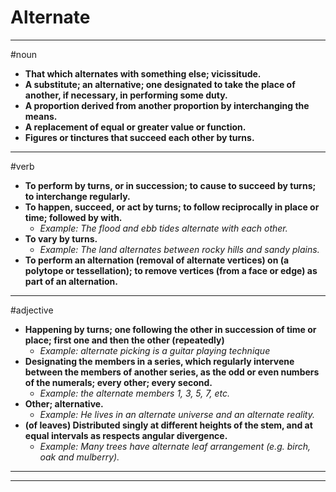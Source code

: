 # Alternate
---
#noun
- **That which alternates with something else; vicissitude.**
- **A substitute; an alternative; one designated to take the place of another, if necessary, in performing some duty.**
- **A proportion derived from another proportion by interchanging the means.**
- **A replacement of equal or greater value or function.**
- **Figures or tinctures that succeed each other by turns.**
---
#verb
- **To perform by turns, or in succession; to cause to succeed by turns; to interchange regularly.**
- **To happen, succeed, or act by turns; to follow reciprocally in place or time; followed by with.**
	- _Example: The flood and ebb tides alternate with each other._
- **To vary by turns.**
	- _Example: The land alternates between rocky hills and sandy plains._
- **To perform an alternation (removal of alternate vertices) on (a polytope or tessellation); to remove vertices (from a face or edge) as part of an alternation.**
---
#adjective
- **Happening by turns; one following the other in succession of time or place; first one and then the other (repeatedly)**
	- _Example: alternate picking is a guitar playing technique_
- **Designating the members in a series, which regularly intervene between the members of another series, as the odd or even numbers of the numerals; every other; every second.**
	- _Example: the alternate members 1, 3, 5, 7, etc._
- **Other; alternative.**
	- _Example: He lives in an alternate universe and an alternate reality._
- **(of leaves) Distributed singly at different heights of the stem, and at equal intervals as respects angular divergence.**
	- _Example: Many trees have alternate leaf arrangement (e.g. birch, oak and mulberry)._
---
---
